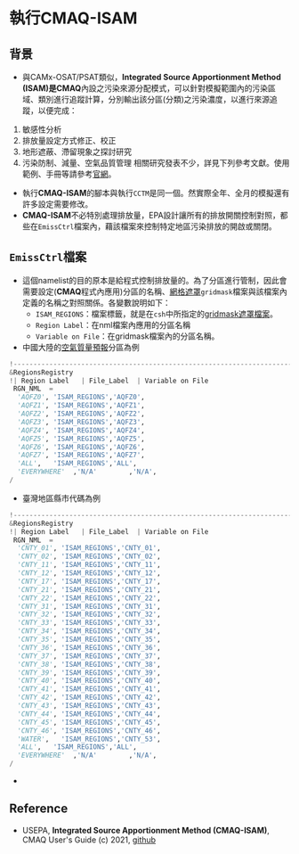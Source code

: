 # 執行**CMAQ-ISAM**

## 背景
- 與CAMx-OSAT/PSAT類似，**Integrated Source Apportionment Method (ISAM)**是**CMAQ**內設之污染來源分配模式，可以針對模擬範圍內的污染區域、類別進行追蹤計算，分別輸出該分區(分類)之污染濃度，以進行來源追蹤，以便完成：
1. 敏感性分析
1. 排放量設定方式修正、校正
1. 地形遮蔽、滯留現象之探討研究
1. 污染防制、減量、空氣品質管理
相關研究發表不少，詳見下列參考文獻。使用範例、手冊等請參考[官網](https://www.epa.gov/cmaq/integrated-source-apportionment-method-cmaq-isam)。

- 執行**CMAQ-ISAM**的腳本與執行`CCTM`是同一個。然實際全年、全月的模擬還有許多設定需要修改。
- **CMAQ-ISAM**不必特別處理排放量，EPA設計讓所有的排放開關控制對照，都些在`EmissCtrl`檔案內，藉該檔案來控制特定地區污染排放的開啟或關閉。


## `EmissCtrl`檔案
- 這個namelist的目的原本是給程式控制排放量的。為了分區進行管制，因此會需要設定(**CMAQ**程式內應用)分區的名稱、[網格遮罩]()`gridmask`檔案與該檔案內定義的名稱之對照關係。各變數說明如下：
  - `ISAM_REGIONS`：檔案標籤，就是在`csh`中所指定的[gridmask遮罩檔案]()。
  - `Region Label`：在nml檔案內應用的分區名稱
  - `Variable on File`：在gridmask檔案內的分區名稱。
- 中國大陸的[空氣質量預報](http://big5.mee.gov.cn/gate/big5/www.mee.gov.cn/hjzl/dqhj/kqzlyb/)分區為例  

```python
!------------------------------------------------------------------------------!
&RegionsRegistry
!| Region Label   | File_Label  | Variable on File
 RGN_NML  =
  'AQFZ0', 'ISAM_REGIONS','AQFZ0',
  'AQFZ1', 'ISAM_REGIONS','AQFZ1',
  'AQFZ2', 'ISAM_REGIONS','AQFZ2',
  'AQFZ3', 'ISAM_REGIONS','AQFZ3',
  'AQFZ4', 'ISAM_REGIONS','AQFZ4',
  'AQFZ5', 'ISAM_REGIONS','AQFZ5',
  'AQFZ6', 'ISAM_REGIONS','AQFZ6',
  'AQFZ7', 'ISAM_REGIONS','AQFZ7',
  'ALL',   'ISAM_REGIONS','ALL',
  'EVERYWHERE'  ,'N/A'        ,'N/A',
/
```
- 臺灣地區縣市代碼為例

```python
!------------------------------------------------------------------------------!
&RegionsRegistry
!| Region Label   | File_Label  | Variable on File
 RGN_NML  =
  'CNTY_01', 'ISAM_REGIONS','CNTY_01',
  'CNTY_02', 'ISAM_REGIONS','CNTY_02',
  'CNTY_11', 'ISAM_REGIONS','CNTY_11',
  'CNTY_12', 'ISAM_REGIONS','CNTY_12',
  'CNTY_17', 'ISAM_REGIONS','CNTY_17',
  'CNTY_21', 'ISAM_REGIONS','CNTY_21',
  'CNTY_22', 'ISAM_REGIONS','CNTY_22',
  'CNTY_31', 'ISAM_REGIONS','CNTY_31',
  'CNTY_32', 'ISAM_REGIONS','CNTY_32',
  'CNTY_33', 'ISAM_REGIONS','CNTY_33',
  'CNTY_34', 'ISAM_REGIONS','CNTY_34',
  'CNTY_35', 'ISAM_REGIONS','CNTY_35',
  'CNTY_36', 'ISAM_REGIONS','CNTY_36',
  'CNTY_37', 'ISAM_REGIONS','CNTY_37',
  'CNTY_38', 'ISAM_REGIONS','CNTY_38',
  'CNTY_39', 'ISAM_REGIONS','CNTY_39',
  'CNTY_40', 'ISAM_REGIONS','CNTY_40',
  'CNTY_41', 'ISAM_REGIONS','CNTY_41',
  'CNTY_42', 'ISAM_REGIONS','CNTY_42',
  'CNTY_43', 'ISAM_REGIONS','CNTY_43',
  'CNTY_44', 'ISAM_REGIONS','CNTY_44',
  'CNTY_45', 'ISAM_REGIONS','CNTY_45',
  'CNTY_46', 'ISAM_REGIONS','CNTY_46',
  'WATER',   'ISAM_REGIONS','CNTY_53',
  'ALL',   'ISAM_REGIONS','ALL',
  'EVERYWHERE'  ,'N/A'        ,'N/A',
/
```
- 
## Reference
- USEPA, **Integrated Source Apportionment Method (CMAQ-ISAM)**, CMAQ User's Guide (c) 2021, [github](https://github.com/USEPA/CMAQ/blob/main/DOCS/Users_Guide/CMAQ_UG_ch11_ISAM.md)